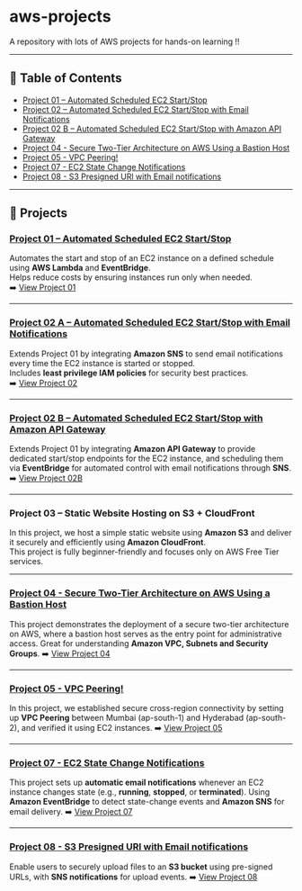 # aws-projects
 A repository with lots of AWS projects for hands-on learning !!

---

## 📑 Table of Contents
- [Project 01 – Automated Scheduled EC2 Start/Stop](./project-01-ec2-scheduler)
- [Project 02 – Automated Scheduled EC2 Start/Stop with Email Notifications](./Project-02-Updated-Scheduler)
- [Project 02 B – Automated Scheduled EC2 Start/Stop with Amazon API Gateway](./Project-02B-Updated-Scheduler)
- [Project 04 - Secure Two-Tier Architecture on AWS Using a Bastion Host](./Project-04-2Tier-Arch)
- [Project 05 - VPC Peering!](./Project-05-VPC-Peering)
- [Project 07 - EC2 State Change Notifications ](./Project-07-StateChange-Note)
- [Project 08 - S3 Presigned URl with Email notifications](./Project-08-S3-Presigned-URL)
---

## 📂 Projects

### [Project 01 – Automated Scheduled EC2 Start/Stop](./project-01-ec2-scheduler)
Automates the start and stop of an EC2 instance on a defined schedule using **AWS Lambda** and **EventBridge**.  
Helps reduce costs by ensuring instances run only when needed.  
➡️ [View Project 01](./project-01-ec2-scheduler)

---

### [Project 02 A – Automated Scheduled EC2 Start/Stop with Email Notifications](./Project-02-Updated-Scheduler)
Extends Project 01 by integrating **Amazon SNS** to send email notifications every time the EC2 instance is started or stopped.  
Includes **least privilege IAM policies** for security best practices.  
➡️ [View Project 02](./Project-02-Updated-Scheduler)

---

### [Project 02 B – Automated Scheduled EC2 Start/Stop with Amazon API Gateway](./Project-02B-Updated-Scheduler)
Extends Project 01 by integrating **Amazon API Gateway** to provide dedicated start/stop endpoints for the EC2 instance, and scheduling them via **EventBridge** for automated control with email notifications through **SNS**. 
➡️ [View Project 02B](./Project-02B-Updated-Scheduler)

---

### Project 03 – Static Website Hosting on S3 + CloudFront
In this project, we host a simple static website using **Amazon S3** and deliver it securely and efficiently using **Amazon CloudFront**.  
This project is fully beginner-friendly and focuses only on AWS Free Tier services.

---

### [Project 04 - Secure Two-Tier Architecture on AWS Using a Bastion Host](./Project-04-2Tier-Arch) 
This project demonstrates the deployment of a secure two-tier architecture on AWS, where a bastion host serves as the entry point for administrative access. Great for understanding **Amazon VPC, Subnets and Security Groups**. 
➡️ [View Project 04](./Project-04-2Tier-Arch)

---

### [Project 05 - VPC Peering!](./Project-05-VPC-Peering)
In this project, we established secure cross-region connectivity by setting up **VPC Peering** between Mumbai (ap-south-1) and Hyderabad (ap-south-2), and verified it using EC2 instances.
➡️ [View Project 05](./Project-05-VPC-Peering)

---

### [Project 07 - EC2 State Change Notifications ](./Project-07-StateChange-Note)
This project sets up **automatic email notifications** whenever an EC2 instance changes state (e.g., **running**, **stopped**, or **terminated**). Using **Amazon EventBridge** to detect state-change events and **Amazon SNS** for email delivery.
➡️ [View Project 07](./Project-07-StateChange-Note)

---

### [Project 08 - S3 Presigned URl with Email notifications](./Project-08-S3-Presigned-URL)
Enable users to securely upload files to an **S3 bucket** using pre-signed URLs, with **SNS notifications** for upload events.
➡️ [View Project 08](./Project-08-S3-Presigned-URL)
